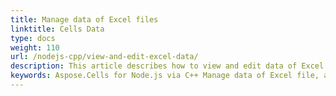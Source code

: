 ```yaml
---
title: Manage data of Excel files
linktitle: Cells Data
type: docs
weight: 110
url: /nodejs-cpp/view-and-edit-excel-data/
description: This article describes how to view and edit data of Excel files with Aspose.Cells for Node.js via C++ library.
keywords: Aspose.Cells for Node.js via C++ Manage data of Excel file, add data to Excel file, get data from excel file, How to Improve Efficiency of adding data, manage cells data, update cells data, get cells data, insert cells data
---
```

